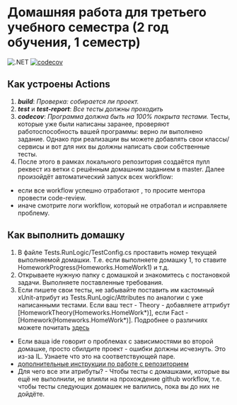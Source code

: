 # Домашняя работа для третьего учебного семестра (2 год обучения, 1 семестр)

![.NET](https://github.com/fuz1kort/HT-ITIS.2.1-student/actions/workflows/dotnet.yml/badge.svg)
[![codecov](https://codecov.io/gh/fuz1kort/HT-ITIS.2.1-student/graph/badge.svg?token=KNJF3352V6)](https://codecov.io/gh/fuz1kort/HT-ITIS.2.1-student/HW10)

## Как устроены Actions

1. **_build_**: _Проверка: собирается ли проект._
2. **_test_** и **_test-report_**: _Все тесты должны проходить_
3. **_codecov_**: _Программа должна быть на 100% покрыта тестами._
   Тесты, которые уже были написаны заранее, проверяют работоспособность вашей программы: верно ли выполнено задание.
   Однако при реализации вы можете добавлять свои классы/сервисы и вот для них вы должны написать свои собственные тесты.
4. После этого в рамках локального репозитория создаётся пулл реквест из ветки с решённым домашним заданием в master. Далее произойдёт автоматический запуск всех workflow:

- если все workflow успешно отработают , то просите ментора провести code-review.
- иначе смотрите логи workflow, который не отработал и исправляете проблему.

## Как выполнить домашку

1. В файле Tests.RunLogic/TestConfig.cs проставить номер текущей выполняемой домашки. Т.е. если выполняете домашку 1, то ставите HomeworkProgress(Homeworks.HomeWork1) и т.д.
2. Открываете нужную папку с домашкой и знакомитесь с постановкой задачи. Выполняете поставленные требования.
3. Если пишете свои тесты, не забывайте поставить им кастомный xUnit-атрибут из Tests.RunLogic/Attributes по аналогии с уже написанными тестами. Если ваш тест - Theory - добавляете аттрибут [HomeworkTheory(Homeworks.HomeWork*)], если Fact - [Homework(Homeworks.HomeWork*)]. Подробнее о различиях можете почитать [здесь](https://codebots.com/docs/what-is-xunit)

- Если ваша ide говорит о проблемах с зависимостями во второй домашке, просто сбилдите проект - ошибки должны исчезнуть. Это из-за IL. Узнаете что это на соответствующей паре.
- [дополнительные инструкции по работе с репозиторием](https://docs.google.com/document/d/1DPAfO-v2acR-CmLviX3qCnTBwUYPyipARdPjUjTZKdo/edit?usp=sharing)
- Для чего все эти атрибуты? - Чтобы тесты с домашками, которые вы ещё не выполнили, не влияли на прохождение github workflow, т.е. чтобы тесты следующих домашек не валились, пока вы до них не дойдёте.
